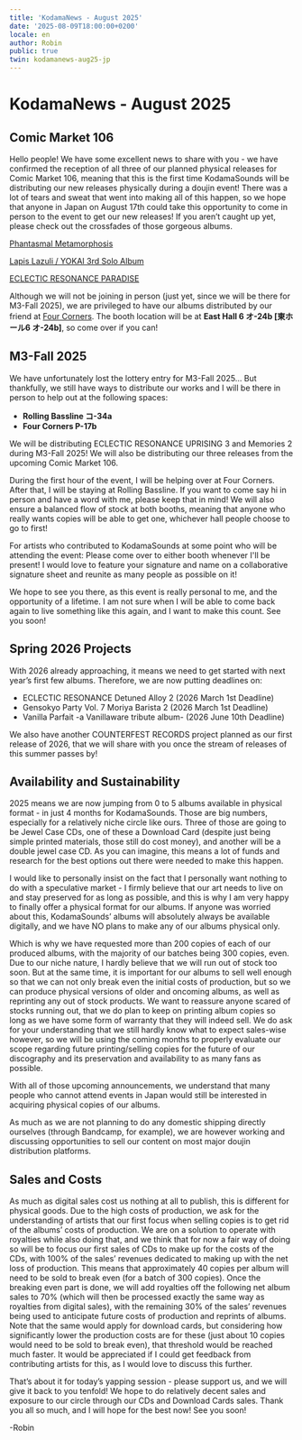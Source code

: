 ```yaml
---
title: 'KodamaNews - August 2025'
date: '2025-08-09T18:00:00+0200'
locale: en
author: Robin
public: true
twin: kodamanews-aug25-jp
---
```


# KodamaNews - August 2025

## Comic Market 106

Hello people! We have some excellent news to share with you - we have confirmed the reception of all three of our planned physical releases for Comic Market 106, meaning that this is the first time KodamaSounds will be distributing our new releases physically during a doujin event! There was a lot of tears and sweat that went into making all of this happen, so we hope that anyone in Japan on August 17th could take this opportunity to come in person to the event to get our new releases! If you aren’t caught up yet, please check out the crossfades of those gorgeous albums.


[Phantasmal Metamorphosis](https://www.youtube.com/watch?v=wAs0QDpotS8)

[Lapis Lazuli / YOKAI 3rd Solo Album](https://www.youtube.com/watch?v=Xr23M-R8mAY)

[ECLECTIC RESONANCE PARADISE](https://www.youtube.com/watch?v=nitPlqBdm8Y)


Although we will not be joining in person (just yet, since we will be there for M3-Fall 2025), we are privileged to have our albums distributed by our friend at [Four Corners](https://x.com/4cornersdoujin). The booth location will be at **East Hall 6 オ-24b [東ホール6 オ-24b]**, so come over if you can!

## M3-Fall 2025

We have unfortunately lost the lottery entry for M3-Fall 2025… But thankfully, we still have ways to distribute our works and I will be there in person to help out at the following spaces:
- **Rolling Bassline コ-34a**
- **Four Corners P-17b**

We will be distributing ECLECTIC RESONANCE UPRISING 3 and Memories 2 during M3-Fall 2025! We will also be distributing our three releases from the upcoming Comic Market 106.

During the first hour of the event, I will be helping over at Four Corners. After that, I will be staying at Rolling Bassline. If you want to come say hi in person and have a word with me, please keep that in mind! We will also ensure a balanced flow of stock at both booths, meaning that anyone who really wants copies will be able to get one, whichever hall people choose to go to first!

For artists who contributed to KodamaSounds at some point who will be attending the event: Please come over to either booth whenever I'll be present! I would love to feature your signature and name on a collaborative signature sheet and reunite as many people as possible on it!

We hope to see you there, as this event is really personal to me, and the opportunity of a lifetime. I am not sure when I will be able to come back again to live something like this again, and I want to make this count. See you soon!

## Spring 2026 Projects

With 2026 already approaching, it means we need to get started with next year’s first few albums. Therefore, we are now putting deadlines on:
- ECLECTIC RESONANCE Detuned Alloy 2 (2026 March 1st Deadline)
- Gensokyo Party Vol. 7 Moriya Barista 2 (2026 March 1st Deadline)
- Vanilla Parfait -a Vanillaware tribute album- (2026 June 10th Deadline)

We also have another COUNTERFEST RECORDS project planned as our first release of 2026, that we will share with you once the stream of releases of this summer passes by!

## Availability and Sustainability

2025 means we are now jumping from 0 to 5 albums available in physical format - in just 4 months for KodamaSounds. Those are big numbers, especially for a relatively niche circle like ours. Three of those are going to be Jewel Case CDs, one of these a Download Card (despite just being simple printed materials, those still do cost money), and another will be a double jewel case CD. As you can imagine, this means a lot of funds and research for the best options out there were needed to make this happen.

I would like to personally insist on the fact that I personally want nothing to do with a speculative market - I firmly believe that our art needs to live on and stay preserved for as long as possible, and this is why I am very happy to finally offer a physical format for our albums. If anyone was worried about this, KodamaSounds’ albums will absolutely always be available digitally, and we have NO plans to make any of our albums physical only.

Which is why we have requested more than 200 copies of each of our produced albums, with the majority of our batches being 300 copies, even. Due to our niche nature, I hardly believe that we will run out of stock too soon. But at the same time, it is important for our albums to sell well enough so that we can not only break even the initial costs of production, but so we can produce physical versions of older and oncoming albums, as well as reprinting any out of stock products. We want to reassure anyone scared of stocks running out, that we do plan to keep on printing album copies so long as we have some form of warranty that they will indeed sell. We do ask for your understanding that we still hardly know what to expect sales-wise however, so we will be using the coming months to properly evaluate our scope regarding future printing/selling copies for the future of our discography and its preservation and availability to as many fans as possible. 

With all of those upcoming announcements, we understand that many people who cannot attend events in Japan would still be interested in acquiring physical copies of our albums.

As much as we are not planning to do any domestic shipping directly ourselves (through Bandcamp, for example), we are however working and discussing opportunities to sell our content on most major doujin distribution platforms.

## Sales and Costs

As much as digital sales cost us nothing at all to publish, this is different for physical goods. Due to the high costs of production, we ask for the understanding of artists that our first focus when selling copies is to get rid of the albums’ costs of production. We are on a solution to operate with royalties while also doing that, and we think that for now a fair way of doing so will be to focus our first sales of CDs to make up for the costs of the CDs, with 100% of the sales’ revenues dedicated to making up with the net loss of production. This means that approximately 40 copies per album will need to be sold to break even (for a batch of 300 copies). Once the breaking even part is done, we will add royalties off the following net album sales to 70% (which will then be processed exactly the same way as royalties from digital sales), with the remaining 30% of the sales’ revenues being used to anticipate future costs of production and reprints of albums. Note that the same would apply for download cards, but considering how significantly lower the production costs are for these (just about 10 copies would need to be sold to break even), that threshold would be reached much faster. It would be appreciated if I could get feedback from contributing artists for this, as I would love to discuss this further.

That’s about it for today’s yapping session - please support us, and we will give it back to you tenfold! We hope to do relatively decent sales and exposure to our circle through our CDs and Download Cards sales. Thank you all so much, and I will hope for the best now! See you soon!

-Robin